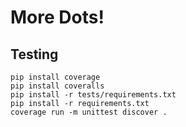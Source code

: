 # More Dots!  

## Testing

```
pip install coverage
pip install coveralls
pip install -r tests/requirements.txt
pip install -r requirements.txt
coverage run -m unittest discover .
```
